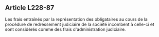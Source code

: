 Article L228-87
----
Les frais entraînés par la représentation des obligataires au cours de la
procédure de redressement judiciaire de la société incombent à celle-ci et sont
considérés comme des frais d'administration judiciaire.
